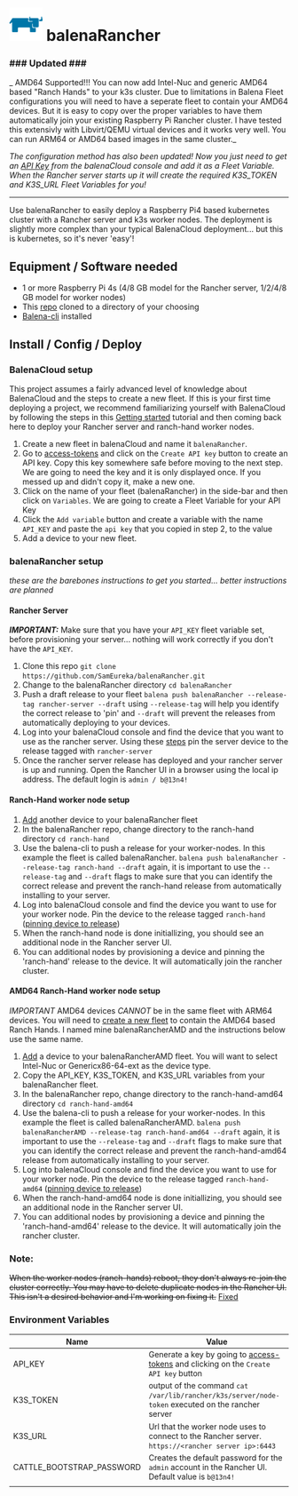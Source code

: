 # <img src="logo.png" alt="rancher steer" width="60" /> balenaRancher

 ### ### Updated ### ###
_ AMD64 Supported!!! You can now add Intel-Nuc and generic AMD64 based "Ranch Hands" to your k3s cluster. Due to limitations in Balena Fleet configurations you will need to have a seperate fleet to contain your AMD64 devices. But it is easy to copy over the proper variables to have them automatically join your existing Raspberry Pi Rancher cluster. I have tested this extensivly with Libvirt/QEMU virtual devices and it works very well. You can run ARM64 or AMD64 based images in the same cluster._ 

_The configuration method has also been updated! Now you just need to get an [API Key](https://dashboard.balena-cloud.com/preferences/access-tokens) from the balenaCloud console and add it as a Fleet Variable. When the Rancher server starts up it will create the required K3S_TOKEN and K3S_URL Fleet Variables for you!_
___

Use balenaRancher to easily deploy a Raspberry Pi4 based kubernetes cluster with a Rancher server and k3s worker nodes. The deployment is slightly more complex than your typical BalenaCloud deployment... but this is kubernetes, so it's never 'easy'!

## Equipment / Software needed

* 1 or more Raspberry Pi 4s (4/8 GB model for the Rancher server, 1/2/4/8 GB model for worker nodes)
* This [repo](https://github.com/SamEureka/balenaRancher.git) cloned to a directory of your choosing
* [Balena-cli](https://github.com/balena-io/balena-cli/blob/master/README.md) installed

## Install / Config / Deploy

### BalenaCloud setup
This project assumes a fairly advanced level of knowledge about BalenaCloud and the steps to create a new fleet. If this is your first time deploying a project, we recommend familiarizing yourself with BalenaCloud by following the steps in this [Getting started](https://www.balena.io/docs/learn/getting-started/raspberrypi4-64/nodejs/) tutorial and then coming back here to deploy your Rancher server and ranch-hand worker nodes.

1. Create a new fleet in balenaCloud and name it `balenaRancher`.
2. Go to [access-tokens](https://dashboard.balena-cloud.com/preferences/access-tokens) and click on the `Create API key` button to create an API key. Copy this key somewhere safe before moving to the next step. We are going to need the key and it is only displayed once. If you messed up and didn't copy it, make a new one.
3. Click on the name of your fleet (balenaRancher) in the side-bar and then click on `Variables`. We are going to create a Fleet Variable for your API Key 
4. Click the `Add variable` button and create a variable with the name `API_KEY` and paste the `api key` that you copied in step 2, to the value
5. Add a device to your new fleet.

### balenaRancher setup 
_*these are the barebones instructions to get you started... better instructions are planned*_

#### Rancher Server
***IMPORTANT:*** Make sure that you have your `API_KEY` fleet variable set, before provisioning your server... nothing will work correctly if you don't have the `API_KEY`.
1. Clone this repo `git clone https://github.com/SamEureka/balenaRancher.git`
2. Change to the balenaRancher directory `cd balenaRancher`
3. Push a draft release to your fleet `balena push balenaRancher --release-tag rancher-server --draft` using `--release-tag` will help you identify the correct release to 'pin' and `--draft` will prevent the releases from automatically deploying to your devices.
4. Log into your balenaCloud console and find the device that you want to use as the rancher server. Using these [steps](https://www.balena.io/docs/learn/deploy/release-strategy/release-policy/#pin-device-to-a-release) pin the server device to the release tagged with `rancher-server`
5. Once the rancher server release has deployed and your rancher server is up and running. Open the Rancher UI in a browser using the local ip address. The default login is `admin / b@13n4!`

#### Ranch-Hand worker node setup
1. [Add](https://www.balena.io/docs/learn/getting-started/raspberrypi3/nodejs/#add-your-first-device) another device to your balenaRancher fleet
2. In the balenaRancher repo, change directory to the ranch-hand directory `cd ranch-hand`
3. Use the balena-cli to push a release for your worker-nodes. In this example the fleet is called balenaRancher. `balena push balenaRancher --release-tag ranch-hand --draft` again, it is important to use the `--release-tag` and `--draft` flags to make sure that you can identify the correct release and prevent the ranch-hand release from automatically installing to your server.
4. Log into balenaCloud console and find the device you want to use for your worker node. Pin the device to the release tagged `ranch-hand` ([pinning device to release](https://www.balena.io/docs/learn/deploy/release-strategy/release-policy/#pin-device-to-a-release))
5. When the ranch-hand node is done initiallizing, you should see an additional node in the Rancher server UI.
6. You can additional nodes by provisioning a device and pinning the 'ranch-hand' release to the device. It will automatically join the rancher cluster.

#### AMD64 Ranch-Hand worker node setup
_IMPORTANT_ AMD64 devices *CANNOT* be in the same fleet with ARM64 devices. You will need to [create a new fleet](https://www.balena.io/docs/learn/getting-started/raspberrypi3/nodejs/#create-a-fleet) to contain the AMD64 based Ranch Hands. I named mine balenaRancherAMD and the instructions below use the same name. 

1. [Add](https://www.balena.io/docs/learn/getting-started/raspberrypi3/nodejs/#add-your-first-device) a device to your balenaRancherAMD fleet. You will want to select Intel-Nuc or Genericx86-64-ext as the device type.
2. Copy the API_KEY, K3S_TOKEN, and K3S_URL variables from your balenaRancher fleet.
2. In the balenaRancher repo, change directory to the ranch-hand-amd64 directory `cd ranch-hand-amd64`
3. Use the balena-cli to push a release for your worker-nodes. In this example the fleet is called balenaRancherAMD. `balena push balenaRancherAMD --release-tag ranch-hand-amd64 --draft` again, it is important to use the `--release-tag` and `--draft` flags to make sure that you can identify the correct release and prevent the ranch-hand-amd64 release from automatically installing to your server.
4. Log into balenaCloud console and find the device you want to use for your worker node. Pin the device to the release tagged `ranch-hand-amd64` ([pinning device to release](https://www.balena.io/docs/learn/deploy/release-strategy/release-policy/#pin-device-to-a-release))
5. When the ranch-hand-amd64 node is done initiallizing, you should see an additional node in the Rancher server UI.
6. You can additional nodes by provisioning a device and pinning the 'ranch-hand-amd64' release to the device. It will automatically join the rancher cluster.

### Note:
<s>When the worker nodes (ranch-hands) reboot, they don't always re-join the cluster correctly. You may have to delete duplicate nodes in the Rancher UI. This isn't a desired behavior and I'm working on fixing it.</s> [Fixed](https://github.com/SamEureka/balenaRancher/pull/5)

### Environment Variables

|Name|Value|
|---|---|
|API_KEY|Generate a key by going to [access-tokens](https://dashboard.balena-cloud.com/preferences/access-tokens) and clicking on the `Create API key` button|
|K3S_TOKEN|output of the command `cat /var/lib/rancher/k3s/server/node-token` executed on the rancher server|
|K3S_URL|Url that the worker node uses to connect to the Rancher server. `https://<rancher server ip>:6443`|
|CATTLE_BOOTSTRAP_PASSWORD|Creates the default password for the `admin` account in the Rancher UI. Default value is `b@13n4!`|
| | |
